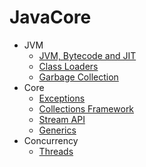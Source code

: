 # JavaCore

- JVM
    - [JVM, Bytecode and JIT](./jvm/jvm.md)
    - [Class Loaders](./jvm/classloaders.md)
    - [Garbage Collection](./jvm/gc.md)
- Core
    - [Exceptions](./core/exceptions.md)
    - [Collections Framework](./core/collections.md)
    - [Stream API](./core/stream.md)
    - [Generics](./core/generics.md)
- Concurrency
    - [Threads](./threads/threads.md)